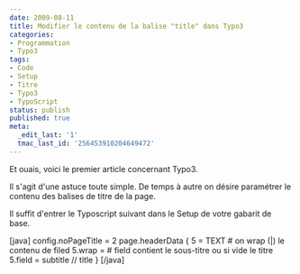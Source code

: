 ```yaml
---
date: 2009-08-11
title: Modifier le contenu de la balise "title" dans Typo3
categories:
- Programmation
- Typo3
tags:
- Code
- Setup
- Titre
- Typo3
- TypoScript
status: publish
published: true
meta:
  _edit_last: '1'
  tmac_last_id: '256453910204649472'
---
```

Et ouais, voici le premier article concernant Typo3.

Il s'agit d'une astuce toute simple. De temps à autre on désire paramétrer le contenu des balises de titre de la page.

<!--more-->

Il suffit d'entrer le Typoscript suivant dans le Setup de votre gabarit de base.

[java]
config.noPageTitle = 2
page.headerData {
		5 = TEXT
		# on wrap (|) le contenu de filed
		5.wrap = <title>Mon site : blabla : |</title>
		# field contient le sous-titre ou si vide le titre
		5.field = subtitle // title
}
[/java]
